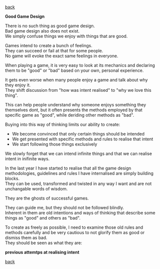 [back](thinking) 

**Good Game Design**



There is no such thing as good game design. <br>
Bad game design also does not exist.<br>
We simply confuse things we enjoy with things that are good.

Games intend to create a bunch of feelings. <br>
They can succeed or fail at that for some people.<br>
No game will evoke the exact same feelings in everyone.

When playing a game, it is very easy to look at its mechanics and declaring them to be "good" or "bad" based on your own, personal experience.

It gets even worse when many people enjoy a game and talk about why they enjoy it.<br>
They shift discussion from "how was intent realised" to "why we love this thing".

This can help people understand why someone enjoys something they themselves dont, but it often presents the methods employed by that specific game as "good", while deriding other methods as "bad".

Buying into this way of thinking limits our ability to create:

- We become convinced that only certain things should be intended
- We get presented with specific methods and rules to realise that intent
- We start following those things exclusively

We slowly forget that we can intend infinite things and that we can realise intent in inifinite ways.

In the last year I have started to realise that all the game design methodologies, guidelines and rules I have internalised are simply building blocks. <br>
They can be used, transformed and twisted in any way I want and are not unchangable words of wisdom.


They are the ghosts of successful games. <br>

They can guide me, but they should not be followed blindly. <br>
Inherent in them are old intentions and ways of thinking that describe some things as "good" and others as "bad".<br>

To create as freely as possible, I need to examine those old rules and methods carefully and be very cautious to not glorify them as good or dismiss them as bad.<br> 
They should be seen as what they are:

**previous attemtps at realising intent**


[back](thinking) 
